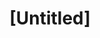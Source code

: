 ---
pid: CH561
title: "[Untitled]"
location_transcription: City Hall
zipcode: 
outside_phl: 
neighborhood: 
age: 
age_range: 
instagram: 
image_file_name: CH_561.jpg
proposal_transcription: Something that teaches children about different countries
  and what makes them special.
topic: Culture,Education
topic_summary: 0, 0
type: Other No Form
keywords_other: Culture Children Countries
credit: 
image_labels: 
twitter: 
facebook: 
permalink: "/monuments/ch561/"
layout: item-page
---